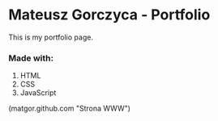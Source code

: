 # Mateusz Gorczyca - Portfolio
This is my portfolio page.
### Made with:
1. HTML
2. CSS
3. JavaScript

(matgor.github.com "Strona WWW")